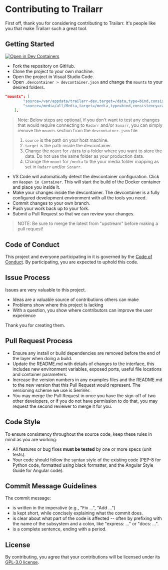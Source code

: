 # Contributing to Trailarr

First off, thank you for considering contributing to Trailarr. It's people like you that make Trailarr such a great tool.

## Getting Started
[![Open in Dev Containers](https://img.shields.io/static/v1?label=Dev%20Containers&message=Open&color=blue&logo=visualstudiocode)](https://vscode.dev/redirect?url=vscode://ms-vscode-remote.remote-containers/cloneInVolume?url=https://github.com/nandyalu/trailarr)

- Fork the repository on GitHub.
- Clone the project to your own machine.
- Open the project in Visual Studio Code.
- Open `.devcontainer > devcontainer.json` and change the `mounts` to your desired folders.
```json
"mounts": [
		"source=/var/appdata/trailarr-dev,target=/data,type=bind,consistency=cached",
		"source=/media/all/Media,target=/media,type=bind,consistency=cached"
	],
```
> Note: Below steps are optional, if you don't want to test any changes that would require connecting to `Radarr` and/or `Sonarr`, you can simply remove the `mounts` section from the `devcontainer.json` file.
> 1. `source` is the path on your host machine.
> 2. `target` is the path inside the devcontainer.
> 3. Change the `mount` for `/data` to a folder where you want to store the data. Do not use the same folder as your production data.
> 4. Change the `mount` for `/media` to the your media folder mapping as set in `Radarr` and/or `Sonarr`.


- VS Code will automatically detect the devcontainer configuration. Click on `Reopen in Container`. This will start the build of the Docker container and place you inside it.
- Make your changes inside the devcontainer. The devcontainer is a fully configured development environment with all the tools you need.
- Commit changes to your own branch.
- Push your work back up to your fork.
- Submit a Pull Request so that we can review your changes.


> NOTE: Be sure to merge the latest from "upstream" before making a pull request!

## Code of Conduct

This project and everyone participating in it is governed by the [Code of Conduct](https://github.com/nandyalu/trailarr?tab=coc-ov-file). By participating, you are expected to uphold this code.

## Issue Process

Issues are very valuable to this project.

- Ideas are a valuable source of contributions others can make
- Problems show where this project is lacking
- With a question, you show where contributors can improve the user experience

Thank you for creating them.

## Pull Request Process

- Ensure any install or build dependencies are removed before the end of the layer when doing a build.
- Update the README.md with details of changes to the interface, this includes new environment variables, exposed ports, useful file locations and container parameters.
- Increase the version numbers in any examples files and the README.md to the new version that this Pull Request would represent. The versioning scheme we use is SemVer.
- You may merge the Pull Request in once you have the sign-off of two other developers, or if you do not have permission to do that, you may request the second reviewer to merge it for you.

## Code Style

To ensure consistency throughout the source code, keep these rules in mind as you are working:

- All features or bug fixes **must be tested** by one or more specs (unit tests).
- Your code should follow the syntax style of the existing code (PEP-8 for Python code, formatted using black formatter, and the Angular Style Guide for Angular code).

## Commit Message Guidelines

The commit message:

- is written in the imperative (e.g., "Fix ...", "Add ...")
- is kept short, while concisely explaining what the commit does.
- is clear about what part of the code is affected -- often by prefixing with the name of the subsystem and a colon, like "express: ..." or "docs: ...".
- is a complete sentence, ending with a period.

## License

By contributing, you agree that your contributions will be licensed under its [GPL-3.0 license](https://github.com/nandyalu/trailarr?tab=GPL-3.0-1-ov-file).
